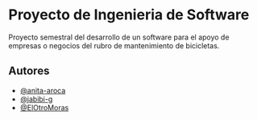 
# Proyecto de Ingenieria de Software
Proyecto semestral del desarrollo de un software para el apoyo de empresas o negocios del rubro de mantenimiento de bicicletas.

## Autores

- [@anita-aroca](https://github.com/anita-aroca)
- [@jabibi-g](https://github.com/jabibi-g)
- [@ElOtroMoras](https://github.com/ElOtroMoras)

